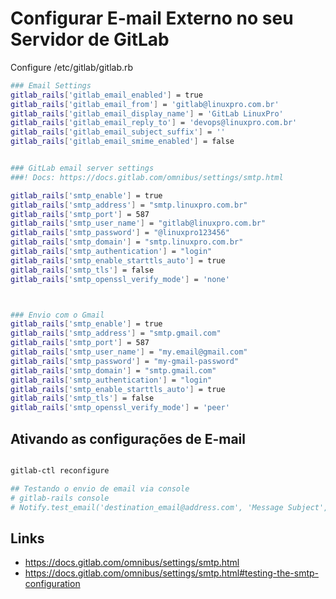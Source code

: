 # Configurar E-mail Externo no seu Servidor de GitLab

Configure /etc/gitlab/gitlab.rb

```bash
### Email Settings
gitlab_rails['gitlab_email_enabled'] = true
gitlab_rails['gitlab_email_from'] = 'gitlab@linuxpro.com.br'
gitlab_rails['gitlab_email_display_name'] = 'GitLab LinuxPro'
gitlab_rails['gitlab_email_reply_to'] = 'devops@linuxpro.com.br'
gitlab_rails['gitlab_email_subject_suffix'] = ''
gitlab_rails['gitlab_email_smime_enabled'] = false


### GitLab email server settings
###! Docs: https://docs.gitlab.com/omnibus/settings/smtp.html

gitlab_rails['smtp_enable'] = true
gitlab_rails['smtp_address'] = "smtp.linuxpro.com.br"
gitlab_rails['smtp_port'] = 587
gitlab_rails['smtp_user_name'] = "gitlab@linuxpro.com.br"
gitlab_rails['smtp_password'] = "@linuxpro123456"
gitlab_rails['smtp_domain'] = "smtp.linuxpro.com.br"
gitlab_rails['smtp_authentication'] = "login"
gitlab_rails['smtp_enable_starttls_auto'] = true
gitlab_rails['smtp_tls'] = false
gitlab_rails['smtp_openssl_verify_mode'] = 'none'



### Envio com o Gmail
gitlab_rails['smtp_enable'] = true
gitlab_rails['smtp_address'] = "smtp.gmail.com"
gitlab_rails['smtp_port'] = 587
gitlab_rails['smtp_user_name'] = "my.email@gmail.com"
gitlab_rails['smtp_password'] = "my-gmail-password"
gitlab_rails['smtp_domain'] = "smtp.gmail.com"
gitlab_rails['smtp_authentication'] = "login"
gitlab_rails['smtp_enable_starttls_auto'] = true
gitlab_rails['smtp_tls'] = false
gitlab_rails['smtp_openssl_verify_mode'] = 'peer'
```

## Ativando as configurações de E-mail

```bash

gitlab-ctl reconfigure

## Testando o envio de email via console
# gitlab-rails console
# Notify.test_email('destination_email@address.com', 'Message Subject', 'Message Body').deliver_now
```

## Links

 - https://docs.gitlab.com/omnibus/settings/smtp.html
 - https://docs.gitlab.com/omnibus/settings/smtp.html#testing-the-smtp-configuration
